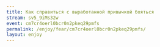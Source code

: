 ```yaml
---
title: Как справиться с выработанной привычкой бояться
stream: sv5_9iMs32w
event: cm7cr4oerl0bcr0n2pkeq29pmfs
permalink: /enjoy/fear/cm7cr4oerl0bcr0n2pkeq29pmfs/
layout: enjoy
---
```

